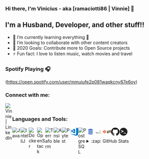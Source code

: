 ### Hi there, I'm Vinicius - aka [ramaciotti86 | Vinnie] 👋

## I'm a Husband, Developer, and other stuff!!

- 🌱 I’m currently learning everything 🤣
- 👯 I’m looking to collaborate with other content creators
- 🥅 2020 Goals: Contribute more to Open Source projects
- ⚡ Fun fact: I love to listen music, watch movies and travel

### Spotify Playing 🎧

(https://open.spotify.com/user/mmuiufe2p081waqkcny87e6oy)

### Connect with me:

[<img align="left" alt="Vinnie | LinkedIn" width="22px" src="https://cdn.jsdelivr.net/npm/simple-icons@v3/icons/linkedin.svg" />][linkedin]

<br />

### Languages and Tools:

<img align="left" alt="Java" width="26px" src="https://cdn.iconscout.com/icon/free/png-512/java-43-569305.png" />
<img align="left" alt="IntelliJ" width="26px" src="https://upload.wikimedia.org/wikipedia/commons/thumb/d/d5/IntelliJ_IDEA_Logo.svg/1024px-IntelliJ_IDEA_Logo.svg.png" />
<img align="left" alt="Docker" width="26px" src="https://encrypted-tbn0.gstatic.com/images?q=tbn%3AANd9GcT_GPcHwOtEAhOjlLpQvsLhNGikDL5Z7zePVg&usqp=CAU" />
<img align="left" alt="OpenStack" width="26px" src="https://cdn.iconscout.com/icon/free/png-512/openstack-4-569296.png" />
<img align="left" alt="Terraform" width="26px" src="https://encrypted-tbn0.gstatic.com/images?q=tbn%3AANd9GcQLnmIxKm4OxDtMON5769IrARo_IJoWSDotCA&usqp=CAU" />
<img align="left" alt="Ansible" width="26px" src="https://encrypted-tbn0.gstatic.com/images?q=tbn%3AANd9GcS_Acc4FQZKGencSDNv2z3BZX0iIU6J4wColQ&usqp=CAU" />
<img align="left" alt="Pytest" width="26px" src="https://encrypted-tbn0.gstatic.com/images?q=tbn%3AANd9GcQIRN1DQvwq4hLIF4A5ryKfS1BASau1tAgl2A&usqp=CAU" />
<img align="left" alt="Visual Studio Code" width="26px" src="https://raw.githubusercontent.com/github/explore/80688e429a7d4ef2fca1e82350fe8e3517d3494d/topics/visual-studio-code/visual-studio-code.png" />
<img align="left" alt="PostgreSQL" width="26px" src="https://encrypted-tbn0.gstatic.com/images?q=tbn%3AANd9GcSIEy4UK6dcyJ-MPJnmvb6Ydf_M5Es3LV3R4g&usqp=CAU" />
<img align="left" alt="SQL" width="26px" src="https://raw.githubusercontent.com/github/explore/80688e429a7d4ef2fca1e82350fe8e3517d3494d/topics/sql/sql.png" />
<img align="left" alt="MySQL" width="26px" src="https://raw.githubusercontent.com/github/explore/80688e429a7d4ef2fca1e82350fe8e3517d3494d/topics/mysql/mysql.png" />
<img align="left" alt="Git" width="26px" src="https://raw.githubusercontent.com/github/explore/80688e429a7d4ef2fca1e82350fe8e3517d3494d/topics/git/git.png" />
<img align="left" alt="GitHub" width="26px" src="https://raw.githubusercontent.com/github/explore/78df643247d429f6cc873026c0622819ad797942/topics/github/github.png" />
<img align="left" alt="Terminal" width="26px" src="https://raw.githubusercontent.com/github/explore/80688e429a7d4ef2fca1e82350fe8e3517d3494d/topics/terminal/terminal.png" />

<br />
<br />

</details>

<details>
  <summary>:zap: GitHub Stats</summary>

  <img align="left" alt="ramaciotti86's GitHub Stats" src="https://github-readme-stats.codestackr.vercel.app/api?username=ramaciotti86&show_icons=true&hide_border=true" />

</details>

[linkedin]: https://www.linkedin.com/in/vin%C3%ADcius-ramaciotti-914617b4/

